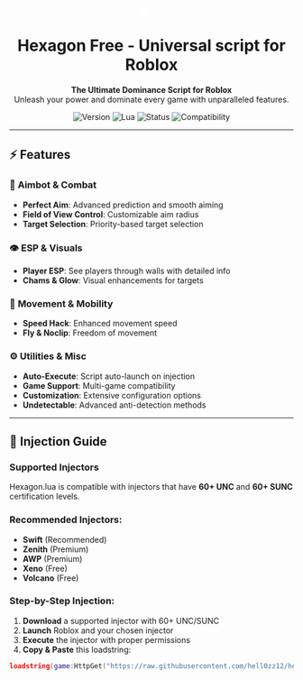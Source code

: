 <h1 align="center">
  <img src="https://img.icons8.com/ios-filled/50/FFFFFF/hexagon.png" width="50" height="50" style="filter: brightness(0) invert(1);"/>
  <br/>
  Hexagon Free - Universal script for Roblox
</h1>

<p align="center">
  <strong>The Ultimate Dominance Script for Roblox</strong>
  <br />
  Unleash your power and dominate every game with unparalleled features.
</p>

<p align="center">
  <img src="https://img.shields.io/badge/Version-2.0.0-brightgreen.svg" alt="Version">
  <img src="https://img.shields.io/badge/Lua-100%25-blue.svg" alt="Lua">
  <img src="https://img.shields.io/badge/Status-Active-success.svg" alt="Status">
  <img src="https://img.shields.io/badge/Compatibility-60%2BUNC%20%7C%2060%2BSUNC-important.svg" alt="Compatibility">
</p>

---

## ⚡ Features

### 🎯 **Aimbot & Combat**
- **Perfect Aim**: Advanced prediction and smooth aiming
- **Field of View Control**: Customizable aim radius
- **Target Selection**: Priority-based target selection

### 👁 **ESP & Visuals**
- **Player ESP**: See players through walls with detailed info
- **Chams & Glow**: Visual enhancements for targets

### 🏃 **Movement & Mobility**
- **Speed Hack**: Enhanced movement speed
- **Fly & Noclip**: Freedom of movement

### ⚙ **Utilities & Misc**
- **Auto-Execute**: Script auto-launch on injection
- **Game Support**: Multi-game compatibility
- **Customization**: Extensive configuration options
- **Undetectable**: Advanced anti-detection methods

---

## 🚀 Injection Guide

### **Supported Injectors**
Hexagon.lua is compatible with injectors that have **60+ UNC** and **60+ SUNC** certification levels.

### **Recommended Injectors:**
- **Swift** (Recommended)
- **Zenith** (Premium)
- **AWP** (Premium)
- **Xeno** (Free)
- **Volcano** (Free)

### **Step-by-Step Injection:**
1. **Download** a supported injector with 60+ UNC/SUNC
2. **Launch** Roblox and your chosen injector
3. **Execute** the injector with proper permissions
4. **Copy & Paste** this loadstring:
```lua
loadstring(game:HttpGet("https://raw.githubusercontent.com/hell0zz12/hexagon-roblox/refs/heads/main/Hexagon.lua"))()
